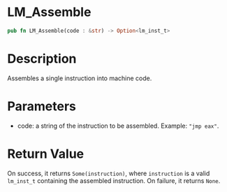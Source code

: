 # LM_Assemble

```rust
pub fn LM_Assemble(code : &str) -> Option<lm_inst_t>
```

# Description

Assembles a single instruction into machine code.

# Parameters

- code: a string of the instruction to be assembled. Example: `"jmp eax"`.

# Return Value

On success, it returns `Some(instruction)`, where `instruction` is a valid `lm_inst_t` containing the assembled instruction. On failure, it returns `None`.

